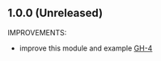 ## 1.0.0 (Unreleased)

IMPROVEMENTS:

- improve this module and example [GH-4](https://github.com/terraform-alicloud-modules/terraform-alicloud-serverless-kubernetes/pull/4)
